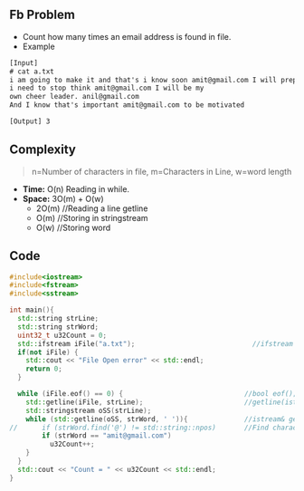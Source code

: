 ## Fb Problem
- Count how many times an email address is found in file.
- Example
```txt
[Input]
# cat a.txt
i am going to make it and that's i know soon amit@gmail.com I will prepare as per the role, vivek@gmail.com I know 
i need to stop think amit@gmail.com I will be my
own cheer leader. anil@gmail.com
And I know that's important amit@gmail.com to be motivated

[Output] 3
```

## Complexity
> n=Number of characters in file, m=Characters in Line, w=word length
- **Time:** O(n) Reading in while.
- **Space:** 3O(m) + O(w)
  - 2O(m)  //Reading a line getline
  - O(m)  //Storing in stringstream
  - O(w)  //Storing word

## Code
```c++
#include<iostream>
#include<fstream>
#include<sstream>

int main(){
  std::string strLine;
  std::string strWord;
  uint32_t u32Count = 0;
  std::ifstream iFile("a.txt");                             //ifstream (>>)	For reading from file
  if(not iFile) {
    std::cout << "File Open error" << std::endl;
    return 0;
  }

  while (iFile.eof() == 0) {                              //bool eof(); Returns true if End-of-file reached.
    std::getline(iFile, strLine);                         //getline(istream& is, string& str);  
    std::stringstream oSS(strLine);
    while (std::getline(oSS, strWord, ' ')){              //istream& getline(istream& is, string& str, char delim);
//      if (strWord.find('@') != std::string::npos)       //Find character inside word
        if (strWord == "amit@gmail.com")
          u32Count++;
    }
  }
  std::cout << "Count = " << u32Count << std::endl;
}
```
